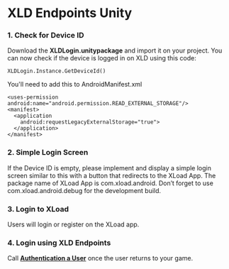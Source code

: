 # XLD Endpoints Unity

### 1. Check for Device ID

Download the **XLDLogin.unitypackage** and import it on your project. You can now check if the device is logged in on XLD using this code:

```
XLDLogin.Instance.GetDeviceId()
```

You'll need to add this to AndroidManifest.xml

```
<uses-permission android:name="android.permission.READ_EXTERNAL_STORAGE"/>
<manifest>
  <application
    android:requestLegacyExternalStorage="true">
  </application>
</manifest>
```

### 2. Simple Login Screen

If the Device ID is empty, please implement and display a simple login screen similar to this with a button that redirects to the XLoad App. The package name of XLoad App is com.xload.android. Don’t forget to use com.xload.android.debug for the development build.


### 3. Login to XLoad

Users will login or register on the XLoad app.

### 4. Login using XLD Endpoints

Call [**Authentication a User**](https://github.com/XLDTechLabs/XLD-Endpoints#2-authenticating-a-user) once the user returns to your game.
